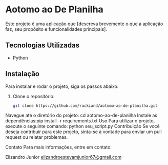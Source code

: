 # Aotomo ao De Planilha

Este projeto é uma aplicação que [descreva brevemente o que a aplicação faz, seu propósito e funcionalidades principais].

## Tecnologias Utilizadas
- Python

## Instalação
Para instalar e rodar o projeto, siga os passos abaixo:
1. Clone o repositório:
   ```bash
   git clone https://github.com/rackiand/aotomo-ao-de-planilha.git
Navegue até o diretório do projeto: cd aotomo-ao-de-planilha
Instale as dependências:pip install -r requirements.txt
Uso
Para utilizar o projeto, execute o seguinte comando: python seu_script.py
Contribuição
Se você deseja contribuir para este projeto, sinta-se à vontade para enviar um pull request ou relatar problemas.

Contato
Para mais informações, entre em contato:

Elizandro Junior
elizandroestevamjunior67@gmail.com
